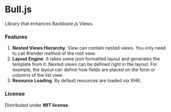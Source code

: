 <h1>Bull.js</h1>
<p>Library that enhances Backbone.js Views.</p>

<h3>Features</h3>
<ol>
  <li><b>Nested Views Hierarchy</b>. View can contain nested views. 
  You only need to call #render method of the root view.</li>
  <li><b>Layout Engine</b>. It takes some json formatted layout and generates the template from it. 
  Nested views can be defined right in the layout. 
  For example, the layout can define how fields are placed on the form or columns of the list view.</li>
  <li><b>Resource Loading</b>. By default resources are loaded via XHR.</li>
</ol>

<h3>License</h3>
Distributed under <b>MIT license</b>.
